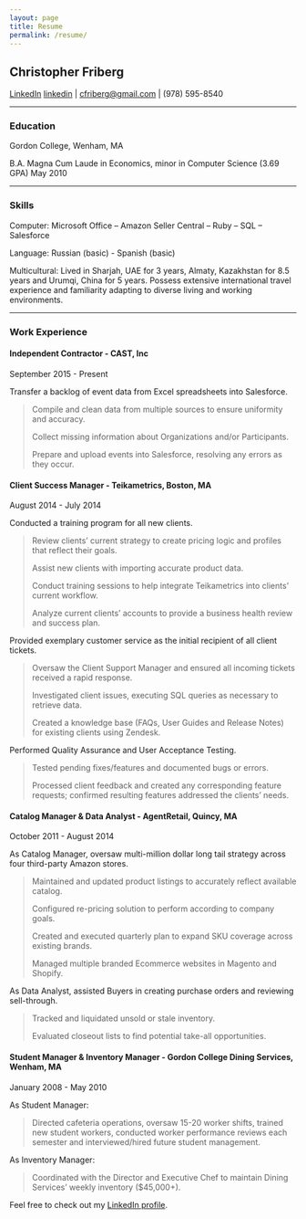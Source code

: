 ```yaml
---
layout: page
title: Resume
permalink: /resume/
---
```


## **Christopher Friberg**
[LinkedIn] [linkedin] | cfriberg@gmail.com | (978) 595-8540


*****

### Education

Gordon College, Wenham, MA

B.A. Magna Cum Laude in Economics, minor in Computer Science (3.69 GPA)
May 2010

*****

### Skills

Computer: Microsoft Office – Amazon Seller Central – Ruby – SQL – Salesforce

Language: Russian (basic) - Spanish (basic)

Multicultural: Lived in Sharjah, UAE for 3 years, Almaty, Kazakhstan for 8.5 years and Urumqi, China for 5 years. Possess extensive international travel experience and familiarity adapting to diverse living and working environments.

*****

### Work Experience

#### **Independent Contractor** - CAST, Inc

September 2015 - Present

Transfer a backlog of event data from Excel spreadsheets into Salesforce.

> Compile and clean data from multiple sources to ensure uniformity and accuracy. 
>
> Collect missing information about Organizations and/or Participants.
>
> Prepare and upload events into Salesforce, resolving any errors as they occur.

#### **Client Success Manager** - Teikametrics, Boston, MA

August 2014 - July 2014

Conducted a training program for all new clients.

>Review clients’ current strategy to create pricing logic and profiles that reflect their goals. 
>
>Assist new clients with importing accurate product data.
>
>Conduct training sessions to help integrate Teikametrics into clients’ current workflow. 
>
>Analyze current clients’ accounts to provide a business health review and success plan.

Provided exemplary customer service as the initial recipient of all client tickets.

>Oversaw the Client Support Manager and ensured all incoming tickets received a rapid response.
>
>Investigated client issues, executing SQL queries as necessary to retrieve data.
>
>Created a knowledge base (FAQs, User Guides and Release Notes) for existing clients using Zendesk.

Performed Quality Assurance and User Acceptance Testing.

>Tested pending fixes/features and documented bugs or errors.
>
>Processed client feedback and created any corresponding feature requests; confirmed resulting features addressed the clients’ needs.


#### **Catalog Manager & Data Analyst** - AgentRetail, Quincy, MA

October 2011 - August 2014

As Catalog Manager, oversaw multi-million dollar long tail strategy across four third-party Amazon stores.

>Maintained and updated product listings to accurately reflect available catalog.
>
>Configured re-pricing solution to perform according to company goals.
>
>Created and executed quarterly plan to expand SKU coverage across existing brands. 
>
>Managed multiple branded Ecommerce websites in Magento and Shopify.

As Data Analyst, assisted Buyers in creating purchase orders and reviewing sell-through.

>Tracked and liquidated unsold or stale inventory.
>
>Evaluated closeout lists to find potential take-all opportunities.


#### **Student Manager & Inventory Manager** - Gordon College Dining Services, Wenham, MA

January 2008 - May 2010

As Student Manager:

>Directed cafeteria operations, oversaw 15-20 worker shifts, trained new student workers, conducted worker performance reviews each semester and interviewed/hired future student management.

As Inventory Manager:

>Coordinated with the Director and Executive Chef to maintain Dining Services’ weekly inventory ($45,000+).



Feel free to check out my [LinkedIn profile][linkedin].

[linkedin]:	https://www.linkedin.com/in/christopherfriberg